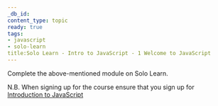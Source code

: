 ```yaml
---
_db_id:
content_type: topic
ready: true
tags:
- javascript
- solo-learn
title:Solo Learn - Intro to JavaScript - 1 Welcome to JavaScript
---
```


Complete the above-mentioned module on Solo Learn.

N.B. When signing up for the course ensure that you sign up for [Introduction to JavaScript](https://www.sololearn.com/en/learn/courses/javascript-introduction)
